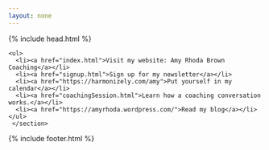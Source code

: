 ```yaml
---
layout: none
---
```

<html>
<head>
  {% include head.html %}
</head>


<body>

  <section class="content box">
    <section class="links">

    <ul>
      <li><a href="index.html">Visit my website: Amy Rhoda Brown Coaching</a></li>
      <li><a href="signup.html">Sign up for my newsletter</a></li>
      <li><a href="https://harmonizely.com/amy">Put yourself in my calendar</a></li>
      <li><a href="coachingSession.html">Learn how a coaching conversation works.</a></li>
      <li><a href="https://amyrhoda.wordpress.com/">Read my blog</a></li>
    </ul>
     </section> 
  </section>

  {% include footer.html %}

</body>
</html>
